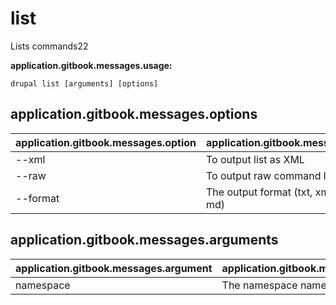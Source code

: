 # list
Lists commands22

**application.gitbook.messages.usage:**
```
drupal list [arguments] [options]
```

## application.gitbook.messages.options
application.gitbook.messages.option | application.gitbook.messages.details
-------|-------------
--xml | To output list as XML
--raw | To output raw command list
--format | The output format (txt, xml, json, or md)

## application.gitbook.messages.arguments
application.gitbook.messages.argument | application.gitbook.messages.details
---------|-------------
namespace | The namespace name
